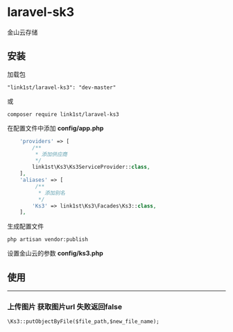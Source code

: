 # laravel-sk3
金山云存储

## 安装
加载包

`"link1st/laravel-ks3": "dev-master"`

或

`composer require link1st/laravel-ks3`

在配置文件中添加 **config/app.php**

```php
    'providers' => [
        /**
         * 添加供应商
         */
        link1st\Ks3\Ks3ServiceProvider::class,
    ],
    'aliases' => [
         /**
          * 添加别名
          */
        'Ks3' => link1st\Ks3\Facades\Ks3::class,
    ],
```

生成配置文件

`php artisan vendor:publish`

设置金山云的参数 **config/ks3.php**


## 使用
- - -
### 上传图片 获取图片url 失败返回false 
`\Ks3::putObjectByFile($file_path,$new_file_name);`

